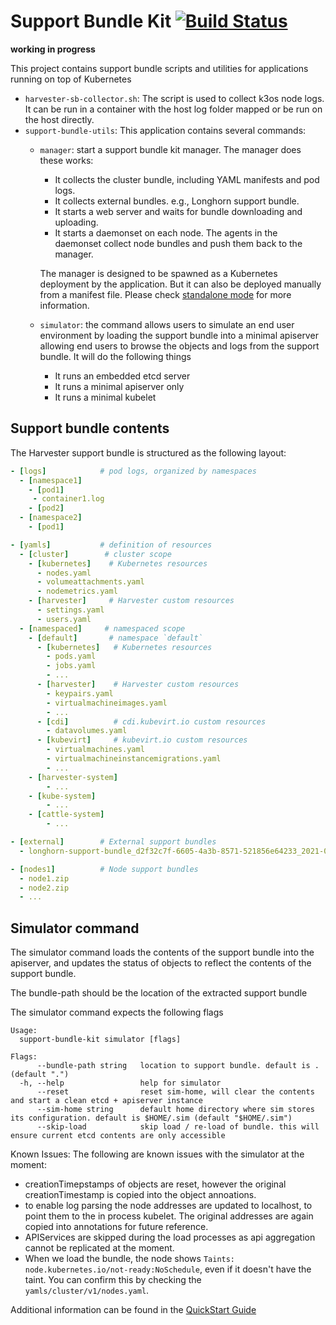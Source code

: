 # Support Bundle Kit [![Build Status](http://drone-publish.rancher.io/api/badges/rancher/support-bundle-kit/status.svg)](http://drone-publish.rancher.io/rancher/support-bundle-kit)

**working in progress**

This project contains support bundle scripts and utilities for applications running on top of Kubernetes

- `harvester-sb-collector.sh`: The script is used to collect k3os node logs. It can be run in a container with the host log folder mapped or be run on the host directly.
- `support-bundle-utils`: This application contains several commands:
  - `manager`: start a support bundle kit manager. The manager does these works:
    - It collects the cluster bundle, including YAML manifests and pod logs.
    - It collects external bundles. e.g., Longhorn support bundle.
    - It starts a web server and waits for bundle downloading and uploading.
    - It starts a daemonset on each node. The agents in the daemonset collect node bundles and push them back to the manager.

    The manager is designed to be spawned as a Kubernetes deployment by the application. But it can also be deployed manually from a manifest file. Please check [standalone mode](./docs/standalone.md) for more information.
  - `simulator`: the command allows users to simulate an end user environment by loading the support bundle into a minimal apiserver allowing end users to browse the objects and logs from the support bundle. It will do the following things
    - It runs an embedded etcd server
    - It runs a minimal apiserver only
    - It runs a minimal kubelet
  

## Support bundle contents

The Harvester support bundle is structured as the following layout:

```yaml
- [logs]            # pod logs, organized by namespaces
  - [namespace1]
    - [pod1]
     - container1.log
    - [pod2]
  - [namespace2]
    - [pod1]

- [yamls]           # definition of resources
  - [cluster]        # cluster scope
    - [kubernetes]    # Kubernetes resources
      - nodes.yaml
      - volumeattachments.yaml
      - nodemetrics.yaml
    - [harvester]     # Harvester custom resources
      - settings.yaml
      - users.yaml
  - [namespaced]     # namespaced scope
    - [default]       # namespace `default`
      - [kubernetes]   # Kubernetes resources
        - pods.yaml
        - jobs.yaml
        - ...
      - [harvester]    # Harvester custom resources
        - keypairs.yaml
        - virtualmachineimages.yaml
        - ...
      - [cdi]          # cdi.kubevirt.io custom resources
        - datavolumes.yaml
      - [kubevirt]     # kubevirt.io custom resources
        - virtualmachines.yaml
        - virtualmachineinstancemigrations.yaml
        - ...
    - [harvester-system]
        - ...
    - [kube-system]
        - ...
    - [cattle-system]
        - ...

- [external]        # External support bundles
  - longhorn-support-bundle_d2f32c7f-6605-4a3b-8571-521856e64233_2021-05-05T03-28-37Z.zip

- [nodes1]          # Node support bundles
  - node1.zip
  - node2.zip
  - ...
```

## Simulator command

The simulator command loads the contents of the support bundle into the apiserver, and updates the status of objects to reflect the contents of the support bundle.

The bundle-path should be the location of the extracted support bundle

The simulator command expects the following flags

```
Usage:
  support-bundle-kit simulator [flags]

Flags:
      --bundle-path string   location to support bundle. default is . (default ".")
  -h, --help                 help for simulator
      --reset                reset sim-home, will clear the contents and start a clean etcd + apiserver instance
      --sim-home string      default home directory where sim stores its configuration. default is $HOME/.sim (default "$HOME/.sim")
      --skip-load            skip load / re-load of bundle. this will ensure current etcd contents are only accessible

```

Known Issues: 
The following are known issues with the simulator at the moment:
* creationTimepstamps of objects are reset, however the original creationTimestamp is copied into the object annoations.
* to enable log parsing the node addresses are updated to localhost, to point them to the in process kubelet. The original addresses are again copied into annotations for future reference.
* APIServices are skipped during the load processes as api aggregation cannot be replicated at the moment.
* When we load the bundle, the node shows `Taints: node.kubernetes.io/not-ready:NoSchedule`, even if it doesn't have the taint. You can confirm this by checking the `yamls/cluster/v1/nodes.yaml`.

Additional information can be found in the [QuickStart Guide](./docs/quickstart.md)
